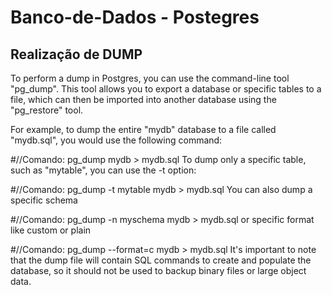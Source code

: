# Banco-de-Dados - Postegres

## Realização de DUMP

To perform a dump in Postgres, you can use the command-line tool "pg_dump". This tool allows you to export a database or specific tables to a file, which can then be imported into another database using the "pg_restore" tool.

For example, to dump the entire "mydb" database to a file called "mydb.sql", you would use the following command:

#//Comando:
pg_dump mydb > mydb.sql
To dump only a specific table, such as "mytable", you can use the -t option:

#//Comando:
pg_dump -t mytable mydb > mydb.sql
You can also dump a specific schema

#//Comando:
pg_dump -n myschema mydb > mydb.sql
or specific format like custom or plain

#//Comando:
pg_dump --format=c mydb > mydb.sql
It's important to note that the dump file will contain SQL commands to create and populate the database, so it should not be used to backup binary files or large object data.
